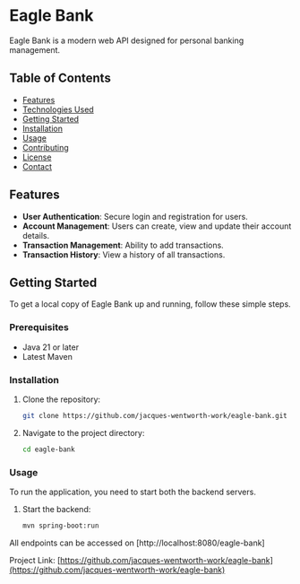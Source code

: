 # Eagle Bank

Eagle Bank is a modern web API designed for personal banking management.

## Table of Contents

- [Features](#features)
- [Technologies Used](#technologies-used)
- [Getting Started](#getting-started)
- [Installation](#installation)
- [Usage](#usage)
- [Contributing](#contributing)
- [License](#license)
- [Contact](#contact)

## Features

- **User Authentication**: Secure login and registration for users.
- **Account Management**: Users can create, view and update their account details.
- **Transaction Management**: Ability to add transactions.
- **Transaction History**: View a history of all transactions.

## Getting Started

To get a local copy of Eagle Bank up and running, follow these simple steps.

### Prerequisites

- Java 21 or later
- Latest Maven

### Installation

1. Clone the repository:
    ```bash
    git clone https://github.com/jacques-wentworth-work/eagle-bank.git
    ```
2. Navigate to the project directory:
    ```bash
    cd eagle-bank
    ```

### Usage

To run the application, you need to start both the backend servers.

1. Start the backend:
    ```bash
    mvn spring-boot:run
    ```

All endpoints can be accessed on [http://localhost:8080/eagle-bank]

Project Link: [https://github.com/jacques-wentworth-work/eagle-bank](https://github.com/jacques-wentworth-work/eagle-bank)
